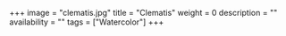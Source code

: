 +++
image = "clematis.jpg"
title = "Clematis"
weight = 0
description = ""
availability = ""
tags = ["Watercolor"]
+++
